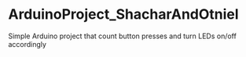 # ArduinoProject_ShacharAndOtniel
Simple Arduino project that count button presses and turn LEDs on/off accordingly
